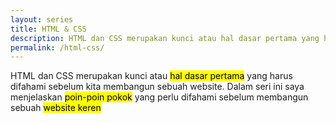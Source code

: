 ```yaml
---
layout: series
title: HTML & CSS
description: HTML dan CSS merupakan kunci atau hal dasar pertama yang harus difahami sebelum kita membangun sebuah website. Dalam seri ini saya menjelaskan poin-poin pokok yang perlu difahami sebelum membangun sebuah website keren
permalink: /html-css/
---
```


HTML dan CSS merupakan kunci atau <mark>hal dasar pertama</mark> yang harus difahami sebelum kita membangun sebuah website. Dalam seri ini saya menjelaskan <mark>poin-poin pokok</mark> yang perlu difahami sebelum membangun sebuah <mark>website keren</mark>